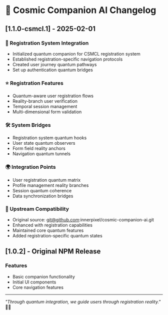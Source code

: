 # 🌌 Cosmic Companion AI Changelog

## [1.1.0-csmcl.1] - 2025-02-01

### 🚀 Registration System Integration
- Initialized quantum companion for CSMCL registration system
- Established registration-specific navigation protocols
- Created user journey quantum pathways
- Set up authentication quantum bridges

### ⭐ Registration Features
- Quantum-aware user registration flows
- Reality-branch user verification
- Temporal session management
- Multi-dimensional form validation

### 🛠️ System Bridges
- Registration system quantum hooks
- User state quantum observers
- Form field reality anchors
- Navigation quantum tunnels

### 🌍 Integration Points
- User registration quantum matrix
- Profile management reality branches
- Session quantum coherence
- Data synchronization bridges

### 🔄 Upstream Compatibility
- Original source: git@github.com:innerpixel/cosmic-companion-ai.git
- Enhanced with registration capabilities
- Maintained core quantum features
- Added registration-specific quantum states

## [1.0.2] - Original NPM Release

### Features
- Basic companion functionality
- Initial UI components
- Core navigation features

---

*"Through quantum integration, we guide users through registration reality."* 🌌✨
